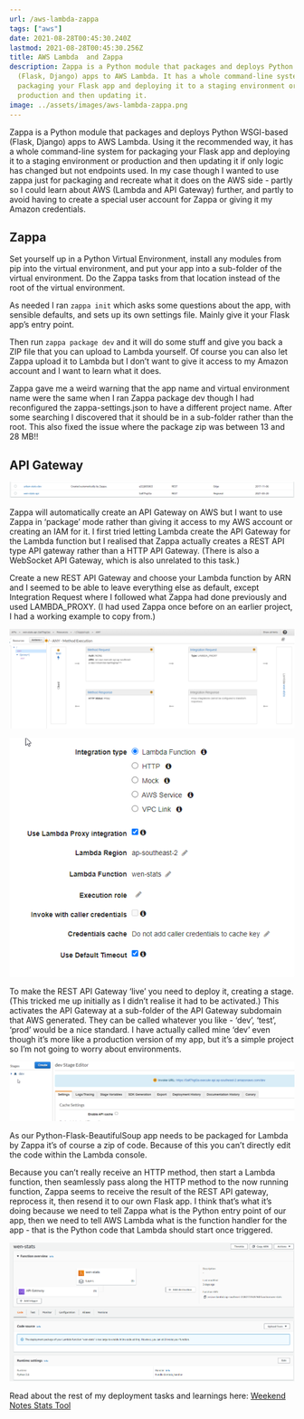 ```yaml
---
url: /aws-lambda-zappa
tags: ["aws"]
date: 2021-08-28T00:45:30.240Z
lastmod: 2021-08-28T00:45:30.256Z
title: AWS Lambda  and Zappa
description: Zappa is a Python module that packages and deploys Python WSGI-based
  (Flask, Django) apps to AWS Lambda. It has a whole command-line system for
  packaging your Flask app and deploying it to a staging environment or
  production and then updating it.
image: ../assets/images/aws-lambda-zappa.png
---
```

Zappa is a Python module that packages and deploys Python WSGI-based (Flask, Django) apps to AWS Lambda. Using it the recommended way, it has a whole command-line system for packaging your Flask app and deploying it to a staging environment or production and then updating it if only logic has changed but not endpoints used.
In my case though I wanted to use zappa just for packaging and recreate what it does on the AWS side - partly so I could learn about AWS (Lambda and API Gateway) further, and partly to avoid having to create a special user account for Zappa or giving it my Amazon credentials. 

## Zappa

Set yourself up in a Python Virtual Environment, install any modules from pip into the virtual environment, and put your app into a sub-folder of the virtual environment. Do the Zappa tasks from that location instead of the root of the virtual environment. 

As needed I ran `zappa init` which asks some questions about the app, with sensible defaults, and sets up its own settings file. Mainly give it your Flask app’s entry point. 

Then run `zappa package dev` and it will do some stuff and give you back a ZIP file that you can upload to Lambda yourself. Of course you can also let Zappa upload it to Lambda but I don’t want to give it access to my Amazon account and I want to learn what it does.

Zappa gave me a weird warning that the app name and virtual environment name were the same when I ran Zappa package dev though I had reconfigured the zappa-settings.json to have a different project name. After some searching I discovered that it should be in a sub-folder rather than the root. This also fixed the issue where the package zip was between 13 and 28 MB!!

## API Gateway

![Screenshot of API Gateway](../assets/images/api-gateway3.png "Zappa created API Gateway")

Zappa will automatically create an API Gateway on AWS but I want to use Zappa in ‘package’ mode rather than giving it access to my AWS account or creating an IAM for it. I first tried letting Lambda create the API Gateway for the Lambda function but I realised that Zappa actually creates a REST API type API gateway rather than a HTTP API Gateway. (There is also a WebSocket API Gateway, which is also unrelated to this task.) 

Create a new REST API Gateway and choose your Lambda function by ARN and I seemed to be able to leave everything else as default, except Integration Request where I followed what Zappa had done previously and used LAMBDA_PROXY. (I had used Zappa once before on an earlier project, I had a working example to copy from.)

![Screenshot of AWS API Proxy screen](../assets/images/proxy.png "Proxy Screen")

![Screenshot of API Gateway Proxy config](../assets/images/api-gateway.png "API Gateway Proxy config")

To make the REST API Gateway ‘live’ you need to deploy it, creating a  stage. (This tricked me up initially as I didn’t realise it had to be activated.) This activates the API Gateway at a sub-folder of the API Gateway subdomain that AWS generated. They can be called whatever you like - ‘dev’, ‘test’, ‘prod’ would be a nice standard. I have actually called mine ‘dev’ even though it’s more like a production version of my app, but it’s a simple project so I’m not going to worry about environments.

![Screenshot of Dev Stage Editor](../assets/images/dev-stage.png "Dev Stage Editor")

As our Python-Flask-BeautifulSoup app needs to be packaged for Lambda by Zappa it’s of course a zip of code. Because of this you can’t directly edit the code within the Lambda console.

Because you can’t really receive an HTTP method, then start a Lambda function, then seamlessly pass along the HTTP method to the now running function, Zappa seems to receive the result of the REST API gateway, reprocess it, then resend it to our own Flask app. I think that’s what it’s doing because we need to tell Zappa what is the Python entry point of our app, then we need to tell AWS Lambda what is the function handler for the app - that is the Python code that Lambda should start once triggered.

![Screenshot of Lamba Function](../assets/images/api-gateway2.png "Lamba Function")

Read about the rest of my deployment tasks and learnings here: [Weekend Notes Stats Tool](/weekend-notes-stats-tool)
